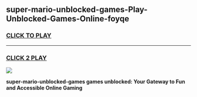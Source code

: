 
## super-mario-unblocked-games-Play-Unblocked-Games-Online-foyqe
<h3>
<a href="https://premium76.site?title=super-mario-unblocked-games&ref=24A">CLICK TO PLAY</a></h3>
<hr>

<h3>
<a href="https://premium76.site?title=super-mario-unblocked-games&ref=24A">CLICK 2 PLAY</a>
  
</h3>

<a href="https://premium76.site?title=super-mario-unblocked-games&ref=24A"><img src="https://clearcache.store/games.png"></a>


**super-mario-unblocked-games games unblocked: Your Gateway to Fun and Accessible Online Gaming**
